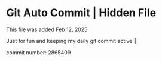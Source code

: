 # Git Auto Commit | Hidden File

This file was added Feb 12, 2025

Just for fun and keeping my daily git commit active 🤪

commit number: 2865409
